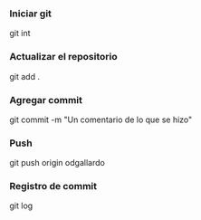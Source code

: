 ### Iniciar git
git int
### Actualizar el repositorio
git add .
### Agregar commit	
git commit -m "Un comentario de lo que se hizo"
### Push
git push origin odgallardo
### Registro de commit
git log	
